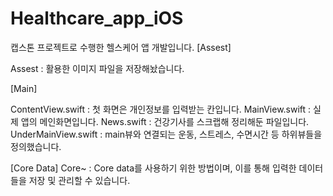 # Healthcare_app_iOS
캡스톤 프로젝트로 수행한 헬스케어 앱 개발입니다.
[Assest]

Assest : 활용한 이미지 파일을 저장해놨습니다. 

[Main]

ContentView.swift : 첫 화면은 개인정보를 입력받는 칸입니다.
MainView.swift : 실제 앱의 메인화면입니다.
News.swift : 건강기사를 스크랩해 정리해둔 파일입니다.
UnderMainView.swift : main뷰와 연결되는 운동, 스트레스, 수면시간 등 하위뷰들을 정의했습니다.

[Core Data]
Core~ : Core data를 사용하기 위한 방법이며, 이를 통해 입력한 데이터들을 저장 및 관리할 수 있습니다.

